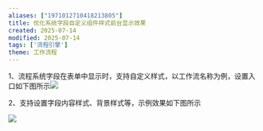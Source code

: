 ```yaml
---
aliases: ["1971012710418213805"]
title: 优化系统字段自定义组件样式前台显示效果
created: 2025-07-14
modified: 2025-07-14
tags: ['流程引擎']
theme: 工作流程
---
```


1、流程系统字段在表单中显示时，支持自定义样式，以工作流名称为例，设置入口如下图所示![](https://myhelpdoc.oss-cn-heyuan.aliyuncs.com/mdimages/a48b42356e1de92c3bd9ea844c9ebc71.jpg)

2、支持设置字段内容样式、背景样式等，示例效果如下图所示

![](https://myhelpdoc.oss-cn-heyuan.aliyuncs.com/mdimages/615eab6453843071d126dea8af177ba0.jpg)

